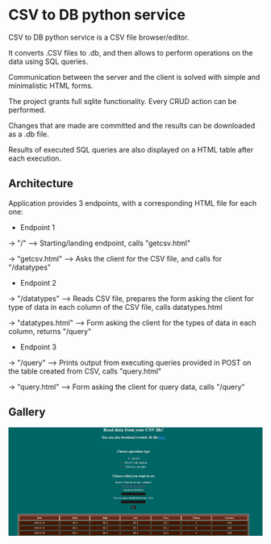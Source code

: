 # CSV to DB python service

CSV to DB python service is a CSV file browser/editor. 

It converts .CSV files to .db, and then allows to perform operations on the data using SQL queries.

Communication between the server and the client is solved with simple and minimalistic HTML forms.

The project grants full sqlite functionality. Every CRUD action can be performed. 

Changes that are made are committed and the results can be downloaded as a .db file.

Results of executed SQL queries are also displayed on a HTML table after each execution.


## Architecture
Application provides 3 endpoints, with a corresponding HTML file for each one:

 * Endpoint 1

 -> "/" --> Starting/landing endpoint, calls "getcsv.html"
 
 -> "getcsv.html" --> Asks the client for the CSV file, and calls for "/datatypes"

 * Endpoint 2 

 -> "/datatypes" --> Reads CSV file, prepares the form asking the client for type of data in each column of the CSV file, calls datatypes.html
 
 -> "datatypes.html" --> Form asking the client for the types of data in each column, returns "/query"

 * Endpoint 3 

 -> "/query" --> Prints output from executing queries provided in POST on the table created from CSV, calls "query.html"
 
 -> "query.html" --> Form asking the client for query data, calls "/query"
 
## Gallery
![Select from DB](select.png "Select from DB")
